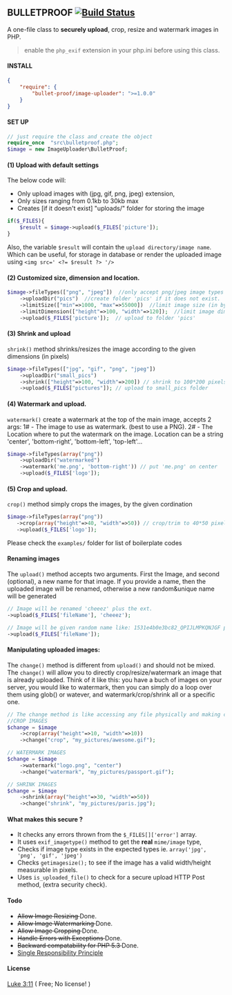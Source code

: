 BULLETPROOF [![Build Status](https://travis-ci.org/samayo/bulletproof.svg?branch=master)](https://travis-ci.org/samayo/bulletproof.svg?branch=master)
----
A one-file class to **securely upload**, crop, resize and watermark images in PHP.


> enable the `php_exif` extension in your php.ini before using this class.

#### INSTALL
```json
{
    "require": {
        "bullet-proof/image-uploader": ">=1.0.0"
    }
}
```

#### SET UP
````php
// just require the class and create the object
require_once  "src\bulletproof.php";
$image = new ImageUploader\BulletProof;
````


#### (1) Upload with  default settings 
The below code will:
- Only upload images with (jpg, gif, png, jpeg) extension, 
- Only sizes ranging from 0.1kb to 30kb max
- Creates [if it doesn't exist] "uploads/" folder for storing the image 

````php 
if($_FILES){
    $result = $image->upload($_FILES['picture']);
}
````

Also, the variable `$result` will contain the `upload directory/image name`. Which can be useful, for storage in database or render the uploaded image using `<img src=' <?= $result ?> '/>`


#### (2) Customized size, dimension and location. 
````php
$image->fileTypes(["png", "jpeg"])  //only accept png/jpeg image types
    ->uploadDir("pics")  //create folder 'pics' if it does not exist.
    ->limitSize(["min"=>1000, "max"=>55000])  //limit image size (in bytes)
    ->limitDimension(["height"=>100, "width"=>120]);  //limit image dimensions
    ->upload($_FILES['picture']);  // upload to folder 'pics'
````

#### (3) Shrink and upload 
`shrink()` method shrinks/resizes the image according to the given dimensions (in pixels) 

````php
$image->fileTypes(["jpg", "gif", "png", "jpeg"])
    ->uploadDir("small_pics")
    ->shrink(["height"=>100, "width"=>200]) // shrink to 100*200 pixels
    ->upload($_FILES["pictures"]); // upload to small_pics folder
````

#### (4) Watermark and upload. 
`watermark()` create a watermark at the top of the main image, accepts 2 args: 
 1# - The image to use as watermark. (best to use a PNG).
 2# - The Location where to put the  watermark on the image.
Location can be a string 'center', 'bottom-right', 'bottom-left', 'top-left'...

````php
$image->fileTypes(array("png"))
    ->uploadDir("watermarked")
    ->watermark('me.png', 'bottom-right')) // put 'me.png' on center 
    ->upload($_FILES['logo']);
````

#### (5) Crop and upload. 
`crop()` method simply crops the images, by the given cordination
 ````php
$image->fileTypes(array("png"))
    ->crop(array("height"=>40, "width"=>50)) // crop/trim to 40*50 pixels
    ->upload($_FILES['logo']);
````

Please check the `examples/` folder for list of boilerplate codes

#### Renaming images
 The `upload()` method accepts two arguments. First the Image, and second (optional), a new name for that image.
 If you provide a name, then the uploaded image will be renamed, otherwise a new random&unique name will be generated
````php
// Image will be renamed 'cheeez' plus the ext. 
->upload($_FILES['fileName'], 'cheeez');

// Image will be given random name like: 1531e4b0e3bc82_QPIJLMPKQNJGF plus ext. 
->upload($_FILES['fileName']);
````

#### Manipulating uploaded images: 
The `change()` method is different from `upload()` and should not be mixed.
The `change()` will allow you to directly crop/resize/watermark an image that is already uploaded.
Think of it like this: you have a buch of images on your server, you would like to watermark, then 
you can simply do a loop over them using glob() or watever, and watermark/crop/shrink all or 
a specific one. 

```php
// The change method is like accessing any file physically and making change to it. 
//CROP IMAGES
$change = $image
 	->crop(array("height"=>10, "width"=>10))
 	->change("crop", "my_pictures/awesome.gif");

// WATERMARK IMAGES
$change = $image
 	->watermark("logo.png", "center")
 	->change("watermark", "my_pictures/passport.gif");

// SHRINK IMAGES
$change = $image
 	->shrink(array("height"=>30, "width"=>50))
 	->change("shrink", "my_pictures/paris.jpg");
````

#### What makes this secure ?
* It checks any errors thrown from the `$_FILES[]['error']` array. 
* It uses `exif_imagetype()` method to get the **real** `mime/image` type,
* Checks if image type exists in the expected types ie. `array('jpg', 'png', 'gif', 'jpeg')`
* Checks `getimagesize();` to see if the image has a valid width/height measurable in pixels.
* Uses `is_uploaded_file()` to check for a secure upload HTTP Post method, (extra security check).



#### Todo
* <del> Allow Image Resizing </del> Done.
* <del> Allow Image Watermarking </del> Done.
* <del> Allow Image Cropping </del> Done.
* <del> Handle Errors with Exceptions </del> Done.
* <del> Backward compatability for PHP 5.3 </del> Done. 
* [Single Responsibility Principle](http://en.wikipedia.org/wiki/Single_responsibility_principle)




#### License  
[Luke 3:11](http://www.kingjamesbibleonline.org/Luke-3-11/) ( Free; No license! )
